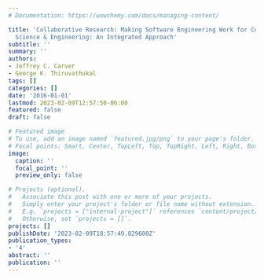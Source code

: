 ```yaml
---
# Documentation: https://wowchemy.com/docs/managing-content/

title: 'Collaborative Research: Making Software Engineering Work for Computational
  Science & Engineering: An Integrated Approach'
subtitle: ''
summary: ''
authors:
- Jeffrey C. Carver
- George K. Thiruvathukal
tags: []
categories: []
date: '2016-01-01'
lastmod: 2023-02-09T12:57:50-06:00
featured: false
draft: false

# Featured image
# To use, add an image named `featured.jpg/png` to your page's folder.
# Focal points: Smart, Center, TopLeft, Top, TopRight, Left, Right, BottomLeft, Bottom, BottomRight.
image:
  caption: ''
  focal_point: ''
  preview_only: false

# Projects (optional).
#   Associate this post with one or more of your projects.
#   Simply enter your project's folder or file name without extension.
#   E.g. `projects = ["internal-project"]` references `content/project/deep-learning/index.md`.
#   Otherwise, set `projects = []`.
projects: []
publishDate: '2023-02-09T18:57:49.829600Z'
publication_types:
- '4'
abstract: ''
publication: ''
---
```

